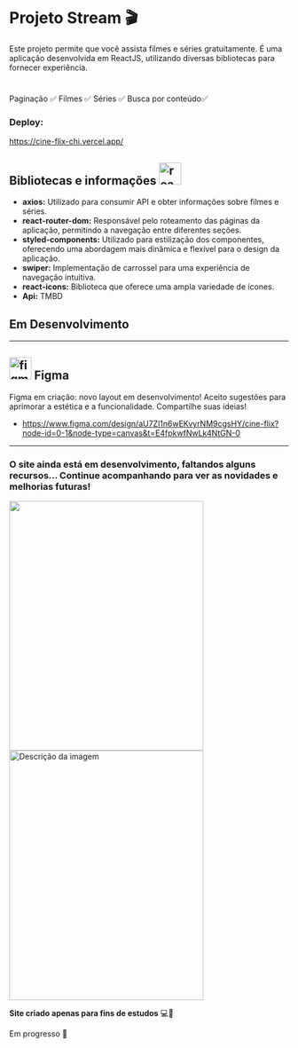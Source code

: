 # Projeto Stream 🎬


Este projeto permite que você assista filmes e séries gratuitamente. É uma aplicação desenvolvida em ReactJS, utilizando diversas bibliotecas para fornecer experiência.
#
Paginação ✅
Filmes ✅
Séries ✅
Busca por conteúdo✅

### Deploy:
https://cine-flix-chi.vercel.app/

## Bibliotecas e informações <img src="https://cdn.jsdelivr.net/gh/devicons/devicon/icons/react/react-original.svg" height="40" alt="react logo"  />

- **axios:** Utilizado para consumir API e obter informações sobre filmes e séries.
- **react-router-dom:** Responsável pelo roteamento das páginas da aplicação, permitindo a navegação entre diferentes seções.
- **styled-components:** Utilizado para estilização dos componentes, oferecendo uma abordagem mais dinâmica e flexível para o design da aplicação.
- **swiper:** Implementação de carrossel para uma experiência de navegação intuitiva.
- **react-icons:** Biblioteca que oferece uma ampla variedade de ícones.
- **Api:** TMBD 

## Em Desenvolvimento
---
## <img src="https://cdn.jsdelivr.net/gh/devicons/devicon/icons/figma/figma-original.svg" height="40" alt="figma logo"  /> Figma

Figma em criação: novo layout em desenvolvimento! Aceito sugestões para aprimorar a estética e a funcionalidade. Compartilhe suas ideias!
- https://www.figma.com/design/aU7Zl1n6wEKvyrNM9cgsHY/cine-flix?node-id=0-1&node-type=canvas&t=E4fpkwfNwLk4NtGN-0
---

### O site ainda está em desenvolvimento, faltandos alguns recursos... Continue acompanhando para ver as novidades e melhorias futuras!
<div>
  <img src="https://github.com/user-attachments/assets/440b446c-65db-4e4e-a4c4-3c7361c5a3ee" style="width: 350px; height: 450px;">
  <img src="https://github.com/user-attachments/assets/ba56bbd0-93dc-4e88-ae19-976ac3c8efcd" alt="Descrição da imagem" style="width: 350px; height: 450px;">
</div>

**Site criado apenas para fins de estudos** 💻📝




Em progresso :construction:
